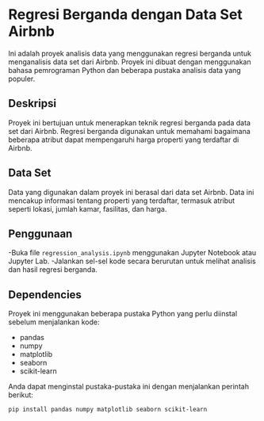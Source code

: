 # Regresi Berganda dengan Data Set Airbnb

Ini adalah proyek analisis data yang menggunakan regresi berganda untuk menganalisis data set dari Airbnb. Proyek ini dibuat dengan menggunakan bahasa pemrograman Python dan beberapa pustaka analisis data yang populer.

## Deskripsi

Proyek ini bertujuan untuk menerapkan teknik regresi berganda pada data set dari Airbnb. Regresi berganda digunakan untuk memahami bagaimana beberapa atribut dapat mempengaruhi harga properti yang terdaftar di Airbnb.

## Data Set

Data yang digunakan dalam proyek ini berasal dari data set Airbnb. Data ini mencakup informasi tentang properti yang terdaftar, termasuk atribut seperti lokasi, jumlah kamar, fasilitas, dan harga.

## Penggunaan

-Buka file `regression_analysis.ipynb` menggunakan Jupyter Notebook atau Jupyter Lab.
-Jalankan sel-sel kode secara berurutan untuk melihat analisis dan hasil regresi berganda.

## Dependencies

Proyek ini menggunakan beberapa pustaka Python yang perlu diinstal sebelum menjalankan kode:

- pandas
- numpy
- matplotlib
- seaborn
- scikit-learn

Anda dapat menginstal pustaka-pustaka ini dengan menjalankan perintah berikut:

```bash
pip install pandas numpy matplotlib seaborn scikit-learn
